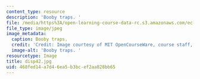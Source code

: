 ```yaml
---
content_type: resource
description: 'Booby traps. '
file: /media/https%3A/open-learning-course-data-rc.s3.amazonaws.com/ec-s06-design-for-demining-spring-2007/468fed14a7d46ea5b3bcef2aa828bb65_disp42.jpg
file_type: image/jpeg
image_metadata:
  caption: Booby traps.
  credit: 'Credit: Image courtesy of MIT OpenCourseWare, course staff, and students.'
  image-alt: 'Booby traps. '
resourcetype: Image
title: disp42.jpg
uid: 468fed14-a7d4-6ea5-b3bc-ef2aa828bb65
---
```

